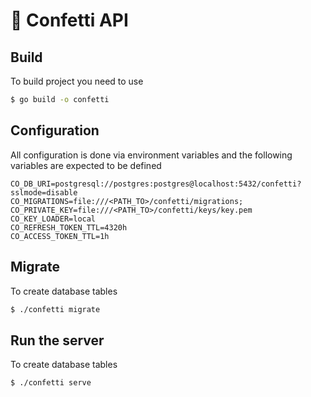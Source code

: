 # 🚀 Confetti API

## Build

To build project you need to use

```sh
$ go build -o confetti
```

## Configuration

All configuration is done via environment variables and the following variables are expected to be defined

```dotenv
CO_DB_URI=postgresql://postgres:postgres@localhost:5432/confetti?sslmode=disable
CO_MIGRATIONS=file:///<PATH_TO>/confetti/migrations;
CO_PRIVATE_KEY=file:///<PATH_TO>/confetti/keys/key.pem
CO_KEY_LOADER=local
CO_REFRESH_TOKEN_TTL=4320h
CO_ACCESS_TOKEN_TTL=1h
```

## Migrate

To create database tables

```sh
$ ./confetti migrate
```

## Run the server

To create database tables

```sh
$ ./confetti serve
```
